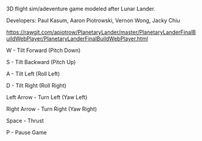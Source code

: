 3D flight sim/adeventure game modeled after Lunar Lander.

Developers: Paul Kasum, Aaron Piotrowski, Vernon Wong, Jacky Chiu

https://rawgit.com/apiotrow/PlanetaryLander/master/PlanetaryLanderFinalBuildWebPlayer/PlanetaryLanderFinalBuildWebPlayer.html


W - Tilt Forward (Pitch Down)

S - Tilt Backward (Pitch Up)

A - Tilt Left (Roll Left)

D - Tilt Right (Roll Right)

Left Arrow - Turn Left (Yaw Left)

Right Arrow - Turn Right (Yaw Right)

Space - Thrust

P - Pause Game

